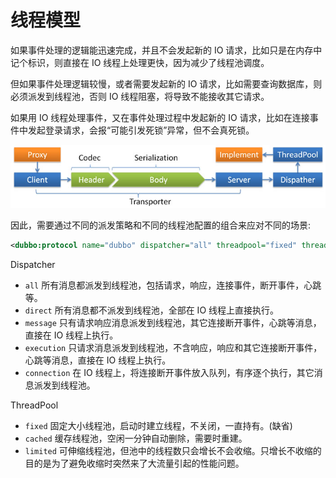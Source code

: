 # 线程模型

如果事件处理的逻辑能迅速完成，并且不会发起新的 IO 请求，比如只是在内存中记个标识，则直接在 IO 线程上处理更快，因为减少了线程池调度。  

但如果事件处理逻辑较慢，或者需要发起新的 IO 请求，比如需要查询数据库，则必须派发到线程池，否则 IO 线程阻塞，将导致不能接收其它请求。  

如果用 IO 线程处理事件，又在事件处理过程中发起新的 IO 请求，比如在连接事件中发起登录请求，会报“可能引发死锁”异常，但不会真死锁。

![dubbo-protocol](../sources/images/dubbo-protocol.jpg)


因此，需要通过不同的派发策略和不同的线程池配置的组合来应对不同的场景:

```xml
<dubbo:protocol name="dubbo" dispatcher="all" threadpool="fixed" threads="100" />
```

Dispatcher

* `all` 所有消息都派发到线程池，包括请求，响应，连接事件，断开事件，心跳等。
* `direct` 所有消息都不派发到线程池，全部在 IO 线程上直接执行。
* `message` 只有请求响应消息派发到线程池，其它连接断开事件，心跳等消息，直接在 IO 线程上执行。
* `execution` 只请求消息派发到线程池，不含响应，响应和其它连接断开事件，心跳等消息，直接在 IO 线程上执行。
* `connection` 在 IO 线程上，将连接断开事件放入队列，有序逐个执行，其它消息派发到线程池。

ThreadPool

* `fixed` 固定大小线程池，启动时建立线程，不关闭，一直持有。(缺省)
* `cached` 缓存线程池，空闲一分钟自动删除，需要时重建。
* `limited` 可伸缩线程池，但池中的线程数只会增长不会收缩。只增长不收缩的目的是为了避免收缩时突然来了大流量引起的性能问题。